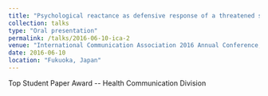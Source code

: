 ```yaml
---
title: "Psychological reactance as defensive response of a threatened self"
collection: talks
type: "Oral presentation"
permalink: /talks/2016-06-10-ica-2
venue: "International Communication Association 2016 Annual Conference, Health Communication Division"
date: 2016-06-10
location: "Fukuoka, Japan"
---
```

Top Student Paper Award -- Health Communication Division 

